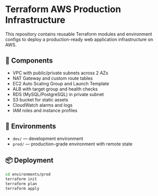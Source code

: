 # Terraform AWS Production Infrastructure

This repository contains reusable Terraform modules and environment configs to deploy a production-ready web application infrastructure on AWS.

## 🔧 Components

- VPC with public/private subnets across 2 AZs
- NAT Gateway and custom route tables
- EC2 Auto Scaling Group and Launch Template
- ALB with target group and health checks
- RDS (MySQL/PostgreSQL) in private subnet
- S3 bucket for static assets
- CloudWatch alarms and logs
- IAM roles and instance profiles

## 🚀 Environments

- `dev/` — development environment
- `prod/` — production-grade environment with remote state

## 📦 Deployment

```bash
cd environments/prod
terraform init
terraform plan
terraform apply
